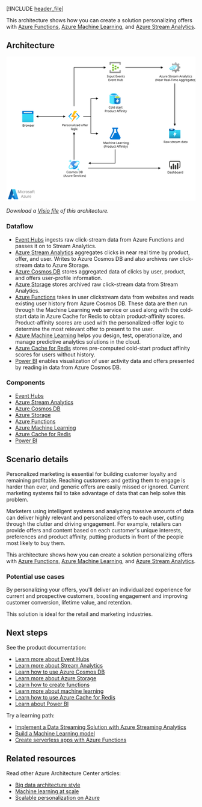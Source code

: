 [!INCLUDE [header_file](../../../includes/sol-idea-header.md)]

This architecture shows how you can create a solution personalizing offers with [Azure Functions](/azure/azure-functions/functions-overview), [Azure Machine Learning](/azure/machine-learning/overview-what-is-azure-ml), and [Azure Stream Analytics](/azure/stream-analytics/stream-analytics-introduction).

## Architecture

[ ![Architecture diagram: personalizing offers with machine learning and near real time analytics.](../media/personalized-marketing.svg)](../media/personalized-marketing.svg#lightbox)

*Download a [Visio file](https://arch-center.azureedge.net/personalized-marketing.vsdx) of this architecture.*

### Dataflow

* [Event Hubs](https://azure.microsoft.com/services/event-hubs) ingests raw click-stream data from Azure Functions and passes it on to Stream Analytics.
* [Azure Stream Analytics](https://azure.microsoft.com/services/stream-analytics) aggregates clicks in near real time by product, offer, and user. Writes to Azure Cosmos DB and also archives raw click-stream data to Azure Storage.
* [Azure Cosmos DB](https://azure.microsoft.com/services/cosmos-db) stores aggregated data of clicks by user, product, and offers user-profile information.
* [Azure Storage](https://azure.microsoft.com/services/storage) stores archived raw click-stream data from Stream Analytics.
* [Azure Functions](https://azure.microsoft.com/services/functions) takes in user clickstream data from websites and reads existing user history from Azure Cosmos DB. These data are then run through the Machine Learning web service or used along with the cold-start data in Azure Cache for Redis to obtain product-affinity scores. Product-affinity scores are used with the personalized-offer logic to determine the most relevant offer to present to the user.
* [Azure Machine Learning](https://azure.microsoft.com/services/machine-learning) helps you design, test, operationalize, and manage predictive analytics solutions in the cloud.
* [Azure Cache for Redis](https://azure.microsoft.com/services/cache) stores pre-computed cold-start product affinity scores for users without history.
* [Power BI](https://powerbi.microsoft.com) enables visualization of user activity data and offers presented by reading in data from Azure Cosmos DB.

### Components

* [Event Hubs](https://azure.microsoft.com/services/event-hubs)
* [Azure Stream Analytics](https://azure.microsoft.com/services/stream-analytics)
* [Azure Cosmos DB](https://azure.microsoft.com/services/cosmos-db)
* [Azure Storage](https://azure.microsoft.com/services/storage)
* [Azure Functions](https://azure.microsoft.com/services/functions)
* [Azure Machine Learning](https://azure.microsoft.com/services/machine-learning)
* [Azure Cache for Redis](https://azure.microsoft.com/services/cache)
* [Power BI](https://powerbi.microsoft.com)

## Scenario details

Personalized marketing is essential for building customer loyalty and remaining profitable. Reaching customers and getting them to engage is harder than ever, and generic offers are easily missed or ignored. Current marketing systems fail to take advantage of data that can help solve this problem.

Marketers using intelligent systems and analyzing massive amounts of data can deliver highly relevant and personalized offers to each user, cutting through the clutter and driving engagement. For example, retailers can provide offers and content based on each customer's unique interests, preferences and product affinity, putting products in front of the people most likely to buy them.

This architecture shows how you can create a solution personalizing offers with [Azure Functions](/azure/azure-functions/functions-overview), [Azure Machine Learning](/azure/machine-learning/overview-what-is-azure-ml), and [Azure Stream Analytics](/azure/stream-analytics/stream-analytics-introduction).

### Potential use cases

By personalizing your offers, you'll deliver an individualized experience for current and prospective customers, boosting engagement and improving customer conversion, lifetime value, and retention.

This solution is ideal for the retail and marketing industries.

## Next steps

See the product documentation:

* [Learn more about Event Hubs](/azure/event-hubs/event-hubs-what-is-event-hubs)
* [Learn more about Stream Analytics](/azure/stream-analytics/stream-analytics-introduction)
* [Learn how to use Azure Cosmos DB](/azure/cosmos-db)
* [Learn more about Azure Storage](/azure/storage/common/storage-introduction)
* [Learn how to create functions](/azure/azure-functions/functions-overview)
* [Learn more about machine learning](/azure/machine-learning/overview-what-is-azure-ml)
* [Learn how to use Azure Cache for Redis](/azure/redis-cache/cache-dotnet-how-to-use-azure-redis-cache)
* [Learn about Power BI](https://powerbi.microsoft.com/documentation/powerbi-landing-page)

Try a learning path:

* [Implement a Data Streaming Solution with Azure Streaming Analytics](/training/paths/implement-data-streaming-with-asa)
* [Build a Machine Learning model](/training/modules/machine-learning-model-nasa)
* [Create serverless apps with Azure Functions](/training/paths/create-serverless-applications)

## Related resources

Read other Azure Architecture Center articles:

* [Big data architecture style](../../guide/architecture-styles/big-data.yml)
* [Machine learning at scale](../../data-guide/big-data/machine-learning-at-scale.md)
* [Scalable personalization on Azure](/azure/architecture/solution-ideas/articles/build-content-based-recommendation-system-using-recommender)
